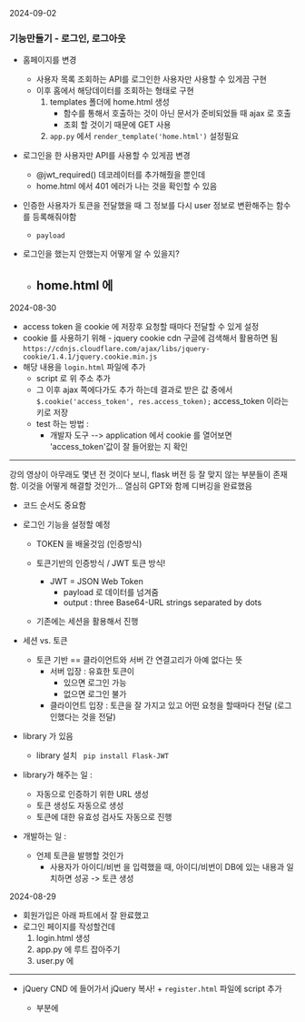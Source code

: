 2024-09-02
### 기능만들기 - 로그인, 로그아웃
- 홈페이지를 변경
    - 사용자 목록 조회하는 API를 로그인한 사용자만 사용할 수 있게끔 구현
    - 이후 홈에서 해당데이터를 조회하는 형태로 구현 
        1. templates 폴더에 home.html 생성
            - 함수를 통해서 호출하는 것이 아닌 문서가 준비되었들 때 ajax 로 호출
            - 조회 할 것이기 때문에 GET 사용
        2. ```app.py``` 에서 ```render_template('home.html')``` 설정필요

- 로그인을 한 사용자만 API를 사용할 수 있게끔 변경
    - @jwt_required() 데코레이터를 추가해줬을 뿐인데
    - home.html 에서 401 에러가 나는 것을 확인할 수 있음 

- 인증한 사용자가 토큰을 전달했을 때 그 정보를 다시 user 정보로 변환해주는 함수를 등록해줘야함
    - ```payload``` 

- 로그인을 했는지 안했는지 어떻게 알 수 있을지?
    - home.html 에 
        - 


2024-08-30
- access token 을 cookie 에 저장후 요청할 때마다 전달할 수 있게 설정
- cookie 를 사용하기 위해 - jquery cookie cdn 구글에 검색해서 활용하면 됨 
```https://cdnjs.cloudflare.com/ajax/libs/jquery-cookie/1.4.1/jquery.cookie.min.js```
- 해당 내용을 ```login.html``` 파일에 추가
    - script 로 위 주소 추가
    - 그 이후 ajax 쪽에다가도 추가 하는데 
        결과로 받은 값 중에서 ```$.cookie('access_token', res.access_token);``` access_token 이라는 키로 저장
    - test 하는 방법 : 
        - 개발자 도구 --> application 에서 cookie 를 열어보면 'access_token'값이 잘 들어왔는 지 확인
    



----

강의 영상이 아무래도 몇년 전 것이다 보니, flask 버전 등 잘 맞지 않는 부분들이 존재함. 
이것을 어떻게 해결할 것인가...
열심히 GPT와 함께 디버깅을 완료했음
- 코드 순서도 중요함


- 로그인 기능을 설정할 예정
    - TOKEN 을 배울것임 (인증방식) 
    - 토큰기반의 인증방식 / JWT 토큰 방식!
        - JWT = JSON Web Token
            - payload 로 데이터를 넘겨줌 
            - output : three Base64-URL strings separated by dots

    - 기존에는 세션을 활용해서 진행
- 세션 vs. 토큰
    - 토큰 기반 == 클라이언트와 서버 간 연결고리가 아예 없다는 뜻
        - 서버 입장 : 유효한 토큰이 
            - 있으면 로그인 가능
            - 없으면 로그인 불가
        - 클라이언트 입장 : 토큰을 잘 가지고 있고 어떤 요청을 할때마다 전달 (로그인했다는 것을 전달)

- library 가 있음
    - library 설치
     ``` pip install Flask-JWT```
- library가 해주는 일 :
    - 자동으로 인증하기 위한 URL 생성
    - 토큰 생성도 자동으로 생성
    - 토큰에 대한 유효성 검사도 자동으로 진행

- 개발하는 일 :
    - 언제 토큰을 발행할 것인가
        - 사용자가 아이디/비번 을 입력했을 때, 아이디/비번이 DB에 있는 내용과 일치하면 성공 -> 토큰 생성

2024-08-29
- 회원가입은 아래 파트에서 잘 완료했고 
- 로그인 페이지를 작성할건데
    1. login.html 생성
    2. app.py 에 루트 잡아주기
    3. user.py 에 

---------
- jQuery CND 에 들어가서 jQuery 복사! + ```register.html``` 파일에 script 추가
    - <head> 부분에 <script> 를 추가해서 작성하는 것임 
    - 문법 : ```$.ajax ```
    - 언제할 것인가? 
        - 회원가입할 때 버튼을 누를 것임
        - 이때 ajax 요청을 하여 성공이 되었을 때 alert 띄우고 홈으로 보내는 작업
        ㄴ 버튼을 눌렀을 때 ajax 실행 == 함수로 작성
    - 완료되었을 때 콜백을 받을 수 있음 
    
    - 작성이 완료된 후에는 버튼과 연결해야함
    기존 코드
    ```<button type="submit" class="btn btn-primary">등록</button>```
    수정할 내용
    type을 'submit' 일 클릭 할경우, 액션이 넘어감
    type 을 버튼으로 변경, onclick 을 만들고 만든 function 과 연결
    ```<button type="button" class="btn btn-primary" onclick="regist()">등록</button>```
    - 이제 비로소 버튼과 함수가 연결됨

    ----
    - ajax로 이제 데이터도 같이 전송하고 'POST'를 해볼 것임 
    - api 는 폼을 사용하지 않고 json 을 활용함
    - json 형태로 변경해줘야함. 
        - 그래서 form 을 사용하고 있는 부분을 변경해줘야함.

    - API를 만들었음. JSON 으로만 데이터를 주고 받음 
    - 문법하나 - 빨간줄 쳐있을 땐 ```,``` 를 빠뜨렸다거나 등 문제가 있을 수 있음. 
    꼼꼼히 체크 필요 

2024-08-28

b79104c57903d9464c349478955a56a9588b5a19
- 이제 회원 정보 관련 CRUD 전체를 다룰 것임
    - /api/v1/users 까지 등록이 되었더라면 이제는
    - /api/v1/users/<uid> 형태로 하나씩 꺼내서 확인, 수정, 삭제 등 하는 것을 해볼 것임 
- user는 object (class 변수임) => serialize 해줘야함 
- method 가 delete 일 경우, 성공했다는 200 메시지를 주는데, 간혹 204 메시지를 주는 경우도 있음
    - 204 : no contents 라는 의미
    - 정상적으로 삭제가 되었으니 앞으로 요청한 이 콘텐츠는 이용할 수 없다는 상태코드임 
- CRUD 관련해서 작업 완료했고 bash terminal 에서 아래 코드로 테스트 해 볼 수 있었음
```curl -X PUT -H "Content-Type: application/json; charset=utf-8" -d '{"userid":"lee"}' "http://127.0.0.1:5000/api/v1/users/4" ```


44494abda6147926ce4e34d689f3f296889fbdef
- user.py 에서 methods 중 POST 에 대한 부분은 어느정도 작성이 되었는데 이제 GET 에 대한 부분을 작업
- 이때 query.all() 을 활용할것임
    - 근데 이것은 JSON 형식이 아니어서 오류가 남
- 가독성이 좋고 더 편리하게 모델을 serialize 직렬화 해야함 
    > models.py 에 가서 class Fcuser 에 속성 (property) 값을 추가함

a3feef2beee189e686e1763c13652c3f53038714
인덴트 처리가 잘못되어있었던 부분 잡음
원하는 대로 정상적으로 작동하는 것을 확인하고 다음 스테이지로 넘어감

2024-08-27
API 는 리소스 중심

DB 관련 코드 설정
Blueprint (app.py에 추가)
- 내가 작성하는 controller 코드들이 app.py 안에 모여있지 않고 분리해서 작성할 수 있게 도와주는 기능
- api_v1 폴더 안에 만들어져있음 
- 우리가 개발한 controller 코드는 user.py 안에 만들어져있음

api 는 공통으로 사용하는 __init__ 안에 
api 루트에 생성하겠죠

API = 템플릿 코드를 반환한것이 아니라 
jsonify 함수를 통해서 resource 만 전달함

어떤 요청에 대한 응답
성공여부, 데이터만 전달, 에러코드 전달 

CRUD 라는 사용자 관련된 모든 API를 만들고 나서 Jquery (템플릿)쪽으로 가서 다 연결할 예정